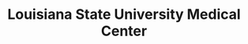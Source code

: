 ---
layout: repo
title: "Louisiana State University Medical Center"
id: 25489
permalink: repos/25489/
---